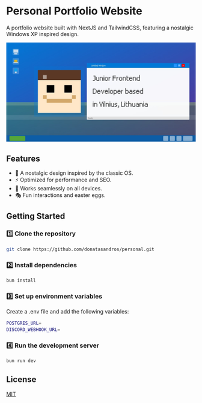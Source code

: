 # Personal Portfolio Website

A portfolio website built with NextJS and TailwindCSS, featuring a nostalgic Windows XP inspired design.

![Project thumbnail](https://github.com/donatasandros/personal/blob/main/public/og.jpg)

## Features

- 🎨 A nostalgic design inspired by the classic OS.
- ⚡ Optimized for performance and SEO.
- 📱 Works seamlessly on all devices.
- 🎭 Fun interactions and easter eggs.

## Getting Started

### 1️⃣ Clone the repository

```sh
git clone https://github.com/donatasandros/personal.git
```

### 2️⃣ Install dependencies

```sh
bun install
```

### 3️⃣ Set up environment variables

Create a .env file and add the following variables:

```sh
POSTGRES_URL=
DISCORD_WEBHOOK_URL=
```

### 4️⃣ Run the development server

```sh
bun run dev
```

## License

[MIT](https://choosealicense.com/licenses/mit/)
